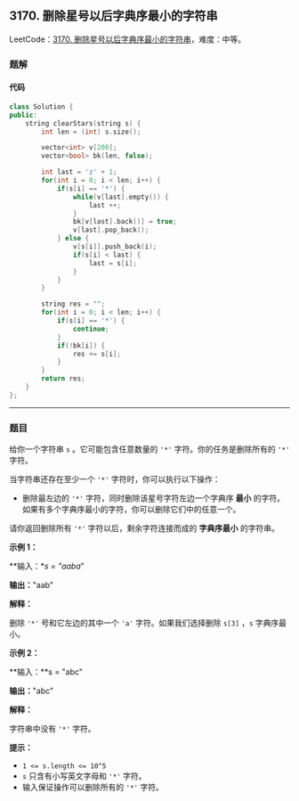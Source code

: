 ## 3170. 删除星号以后字典序最小的字符串

LeetCode：[3170. 删除星号以后字典序最小的字符串](https://leetcode.cn/problems/lexicographically-minimum-string-after-removing-stars/)，难度：中等。

### 题解

#### 代码

```c++
class Solution {
public:
    string clearStars(string s) {
        int len = (int) s.size();

        vector<int> v[200];
        vector<bool> bk(len, false);

        int last = 'z' + 1;
        for(int i = 0; i < len; i++) {
            if(s[i] == '*') {
                while(v[last].empty()) {
                    last ++;
                }
                bk[v[last].back()] = true;
                v[last].pop_back();
            } else {
                v[s[i]].push_back(i);
                if(s[i] < last) {
                    last = s[i];
                }
            }
        }

        string res = "";
        for(int i = 0; i < len; i++) {
            if(s[i] == '*') {
                continue;
            }
            if(!bk[i]) {
                res += s[i];
            }
        }
        return res;
    }
};
```



---



### 题目

给你一个字符串 `s` 。它可能包含任意数量的 `'*'` 字符。你的任务是删除所有的 `'*'` 字符。

当字符串还存在至少一个 `'*'` 字符时，你可以执行以下操作：

- 删除最左边的 `'*'` 字符，同时删除该星号字符左边一个字典序 **最小** 的字符。如果有多个字典序最小的字符，你可以删除它们中的任意一个。

请你返回删除所有 `'*'` 字符以后，剩余字符连接而成的 **字典序最小** 的字符串。



**示例 1：**

**输入：**s = "aaba*"

**输出：**"aab"

**解释：**

删除 `'*'` 号和它左边的其中一个 `'a'` 字符。如果我们选择删除 `s[3]` ，`s` 字典序最小。

**示例 2：**

**输入：**s = "abc"

**输出：**"abc"

**解释：**

字符串中没有 `'*'` 字符。

 

**提示：**

- `1 <= s.length <= 10^5`
- `s` 只含有小写英文字母和 `'*'` 字符。
- 输入保证操作可以删除所有的 `'*'` 字符。


